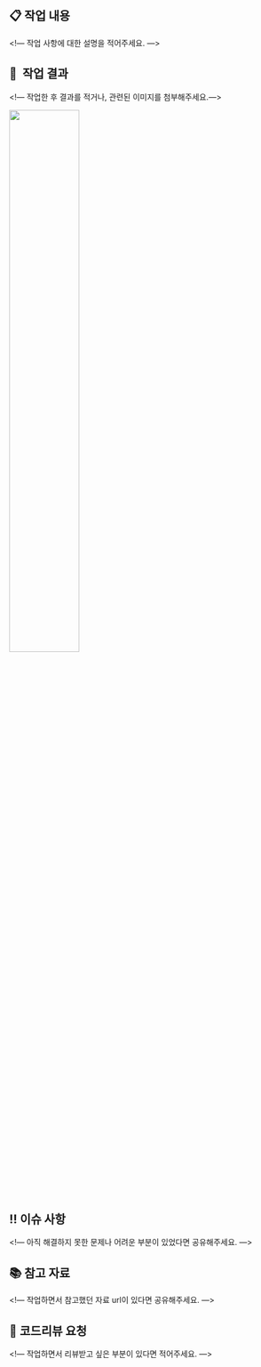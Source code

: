 ## 📋 작업 내용

<!— 작업 사항에 대한 설명을 적어주세요. —>

## 🌠  작업 결과

<!— 작업한 후 결과를 적거나, 관련된 이미지를 첨부해주세요.—>

<img src="파일주소" width="50%" height="50%"/>

## ‼ 이슈 사항

<!— 아직 해결하지 못한 문제나 어려운 부분이 있었다면 공유해주세요. —>

## 📚 참고 자료

<!— 작업하면서 참고했던 자료 url이 있다면 공유해주세요. —>

## 💬 코드리뷰 요청

<!— 작업하면서 리뷰받고 싶은 부분이 있다면 적어주세요. —>
